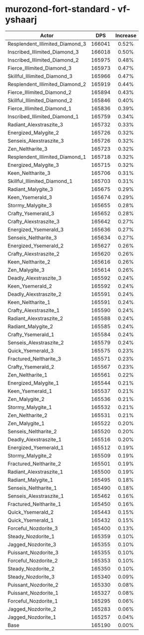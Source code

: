# murozond-fort-standard - vf-yshaarj
| Actor | DPS | Increase |
|---|:---:|:---:|
|Resplendent_Illimited_Diamond_3|166041|0.52%|
|Inscribed_Illimited_Diamond_3|166018|0.50%|
|Inscribed_Illimited_Diamond_2|165975|0.48%|
|Fierce_Illimited_Diamond_3|165973|0.47%|
|Skillful_Illimited_Diamond_3|165966|0.47%|
|Resplendent_Illimited_Diamond_2|165919|0.44%|
|Fierce_Illimited_Diamond_2|165894|0.43%|
|Skillful_Illimited_Diamond_2|165846|0.40%|
|Fierce_Illimited_Diamond_1|165836|0.39%|
|Inscribed_Illimited_Diamond_1|165759|0.34%|
|Radiant_Alexstraszite_3|165732|0.33%|
|Energized_Malygite_2|165726|0.32%|
|Senseis_Alexstraszite_3|165726|0.32%|
|Zen_Neltharite_3|165723|0.32%|
|Resplendent_Illimited_Diamond_1|165718|0.32%|
|Energized_Malygite_3|165715|0.32%|
|Keen_Neltharite_3|165706|0.31%|
|Skillful_Illimited_Diamond_1|165703|0.31%|
|Radiant_Malygite_3|165675|0.29%|
|Keen_Ysemerald_3|165674|0.29%|
|Stormy_Malygite_3|165655|0.28%|
|Crafty_Ysemerald_3|165652|0.28%|
|Crafty_Alexstraszite_3|165642|0.27%|
|Energized_Ysemerald_3|165636|0.27%|
|Senseis_Neltharite_3|165634|0.27%|
|Energized_Ysemerald_2|165627|0.26%|
|Crafty_Alexstraszite_2|165620|0.26%|
|Keen_Neltharite_2|165616|0.26%|
|Zen_Malygite_3|165614|0.26%|
|Deadly_Alexstraszite_3|165592|0.24%|
|Keen_Ysemerald_2|165592|0.24%|
|Deadly_Alexstraszite_2|165591|0.24%|
|Keen_Neltharite_1|165591|0.24%|
|Crafty_Alexstraszite_1|165590|0.24%|
|Radiant_Alexstraszite_2|165588|0.24%|
|Radiant_Malygite_2|165585|0.24%|
|Crafty_Ysemerald_1|165584|0.24%|
|Senseis_Alexstraszite_2|165579|0.24%|
|Quick_Ysemerald_3|165575|0.23%|
|Fractured_Neltharite_3|165571|0.23%|
|Crafty_Ysemerald_2|165567|0.23%|
|Zen_Neltharite_1|165561|0.22%|
|Energized_Malygite_1|165544|0.21%|
|Keen_Ysemerald_1|165537|0.21%|
|Zen_Malygite_2|165536|0.21%|
|Stormy_Malygite_1|165532|0.21%|
|Zen_Neltharite_2|165531|0.21%|
|Zen_Malygite_1|165522|0.20%|
|Senseis_Neltharite_2|165520|0.20%|
|Deadly_Alexstraszite_1|165516|0.20%|
|Energized_Ysemerald_1|165512|0.19%|
|Stormy_Malygite_2|165509|0.19%|
|Fractured_Neltharite_2|165501|0.19%|
|Radiant_Alexstraszite_1|165500|0.19%|
|Radiant_Malygite_1|165495|0.18%|
|Senseis_Neltharite_1|165490|0.18%|
|Senseis_Alexstraszite_1|165462|0.16%|
|Fractured_Neltharite_1|165450|0.16%|
|Quick_Ysemerald_2|165443|0.15%|
|Quick_Ysemerald_1|165432|0.15%|
|Forceful_Nozdorite_3|165400|0.13%|
|Steady_Nozdorite_1|165359|0.10%|
|Jagged_Nozdorite_3|165355|0.10%|
|Puissant_Nozdorite_3|165355|0.10%|
|Forceful_Nozdorite_2|165353|0.10%|
|Steady_Nozdorite_2|165350|0.10%|
|Steady_Nozdorite_3|165340|0.09%|
|Puissant_Nozdorite_2|165330|0.08%|
|Puissant_Nozdorite_1|165327|0.08%|
|Forceful_Nozdorite_1|165295|0.06%|
|Jagged_Nozdorite_2|165283|0.06%|
|Jagged_Nozdorite_1|165257|0.04%|
|Base|165190|0.00%|
